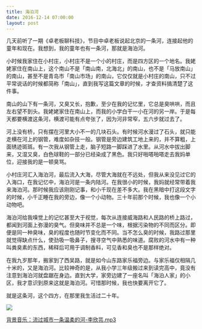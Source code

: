 ```yaml
---
title: 海泊河
date: 2016-12-14 07:00:00
layout: post
---
```


几天前听了一期《卓老板聊科技》，节目中卓老板说起北京的一条河，连接起他的童年和现在。我想到，我的童年也有一条河，那就是海泊河。

小时候我家住在小村庄，小村庄不是一个小的村庄，而是四方区的一个地名。我姥姥家住在南山上，这个南山不是「南山南，北海北」的南山，也不是「马放南山」的南山，甚至不是青岛市「南山市场」的南山，它仅仅就是小村庄的南山，只不过平常说话的时候都简称「南山」，直到我写这篇文章的时候，才查资料搞清楚了这件事。

南山的山下有一条河，又臭又长，抱歉，至少在我的记忆里，它总是臭哄哄，而且左右望不到头。我姥姥家住在南山上，而我的小学白干一小在河的另一岸。于是每天都要横渡这条河，横渡可能有点夸张了，因为河非常窄，五六步就过去了。

河上没有桥，只有摆在河里大小不一的几块石头。有时候河水漫过了石头，就只能走横在河上的钢管，难度如杂技一般。钢管是旁边建筑工地上来的，并不算粗，上面锈迹斑斑。有一次我从钢管上走，脑子短路一脚踩进了水里。从河水中拔出脚来，又湿又臭，白色球鞋的一部分已经染成了黑色。我只好啪嗒啪嗒走去我妈单位，迎接我的是一顿臭骂。

小村庄河汇入海泊河，最后流入大海，尽管大海就在不远处，但我从来没见过它的入海口，在我记忆中，海泊河是一条内陆河。在我很小的时候，我妈就经常带着我来海泊河。那时候我应该刚刚记事，和小千现在差不多大。我在黑暗中打这段文字的时候，小千正睡在我的旁边，像一个小动物。三十年前那个时候，我也像一个小动物吧。

海泊河给我嗅觉上的记忆甚至大于视觉，每次从连接威海路和人民路的桥上路过，都闻到河面上弥漫的臭气。但臭味并不总是一个味，根据污染物的不同而区分。即便是同一种臭味，臭的程度也随时节变化而不同。当不怎么臭的时候，我路过那里就觉得缺点什么，使劲吸一吸鼻子，搜寻空气中熟悉的味道。腐败的河水中有一种叫粪臭素的东西，稀释后可用于调制香料，可见香和臭也不是那样绝对。

在我九岁那年，搬家到了西吴路，就是如今山东路家乐福旁边。与家乐福仅相隔几十米的，又是海泊河。比较神奇的是，从我小学三年级搬过来到读完高中，竟没有注意到海泊河就盘踞在身边。直到大学，家旁边建了一座名叫「海泊人家」的小区，我才意识到原来这就是海泊河。可惜那时候，我也快要离开它了。

就是这条河，这个四方，在那里我生活过二十年。

![](/img/2016/haibo-river.png)

<audio src="https://cdn.maintao.com/music/%E6%B5%81%E8%BF%87%E5%9F%8E%E5%B8%82%E4%B8%80%E6%9D%A1%E6%B8%A9%E6%9F%94%E7%9A%84%E6%B2%B3-%E6%9D%8E%E6%AC%A3%E8%8A%B8.mp3" autoplay>
</audio>

[背景音乐：流过城市一条温柔的河-李欣芸.mp3](https://cdn.maintao.com/music/%E6%B5%81%E8%BF%87%E5%9F%8E%E5%B8%82%E4%B8%80%E6%9D%A1%E6%B8%A9%E6%9F%94%E7%9A%84%E6%B2%B3-%E6%9D%8E%E6%AC%A3%E8%8A%B8.mp3)





